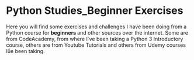# Python Studies_Beginner Exercises

Here you will find some exercises and challenges I have been doing from a Python course for <b> beginners </b> and other sources over the internet. 
Some are from CodeAcademy, from where I´ve been taking a Python 3 Introductory course, others are from Youtube Tutorials and others from Udemy courses Iǘe been taking. 
